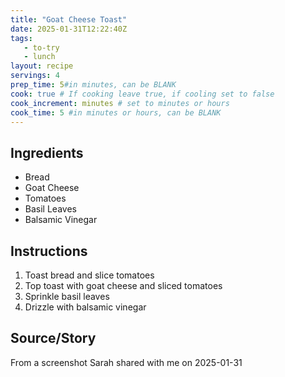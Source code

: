 ```yaml
---
title: "Goat Cheese Toast"
date: 2025-01-31T12:22:40Z
tags: 
   - to-try
   - lunch
layout: recipe
servings: 4
prep_time: 5#in minutes, can be BLANK
cook: true # If cooking leave true, if cooling set to false
cook_increment: minutes # set to minutes or hours
cook_time: 5 #in minutes or hours, can be BLANK
---
```


## Ingredients

- Bread
- Goat Cheese
- Tomatoes
- Basil Leaves
- Balsamic Vinegar

## Instructions

1. Toast bread and slice tomatoes
2. Top toast with goat cheese and sliced tomatoes
3. Sprinkle basil leaves
4. Drizzle with balsamic vinegar

## Source/Story

From a screenshot Sarah shared with me on 2025-01-31